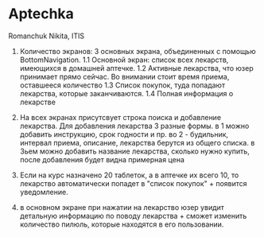 # Aptechka
Romanchuk Nikita, ITIS

1. Количество экранов: 3 основных экрана, объединенных с помощью BottomNavigation.
1.1 Основной экран: список всех лекарств, имеющихся в домашней аптечке. 
1.2 Активные лекарства, что юзер принимает прямо сейчас. Во внимании стоит время приема, оставшееся количество
1.3 Список покупок, туда попадают лекарства, которые заканчиваются.
1.4 Полная информация о лекарстве

2. На всех экранах присутсвует строка поиска и добавление лекарства.
Для добавления лекарства 3 разные формы. в 1 можно добавить инструкцию, срок годности и пр.
во 2 - будильник, интервал приема, описание, лекарства берутся из общего списка.
в 3ьем можно добавить название лекарства, сколько нужно купить, после добавления будет видна примерная цена

3. Если на курс назначено 20 таблеток, а в аптечке их всего 10, то лекарство автоматически попадет в "список покупок" + появится уведомление. 

4. в основном экране при нажатии на лекарство юзер увидит детальную информацию по поводу лекарства + сможет изменить количество пилюль, которые находятся в его пользовании.
